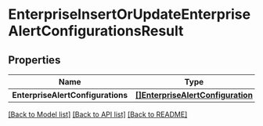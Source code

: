 # EnterpriseInsertOrUpdateEnterpriseAlertConfigurationsResult

## Properties

Name | Type | Description | Notes
------------ | ------------- | ------------- | -------------
**EnterpriseAlertConfigurations** | [**[]EnterpriseAlertConfiguration**](enterprise_alert_configuration.md) |  | [optional] 

[[Back to Model list]](../README.md#documentation-for-models) [[Back to API list]](../README.md#documentation-for-api-endpoints) [[Back to README]](../README.md)


